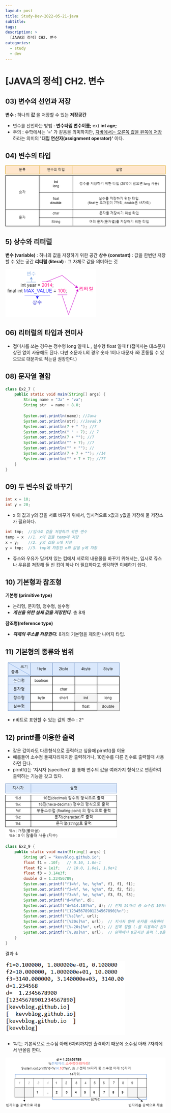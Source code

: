 ```yaml
---
layout: post
title: Study-Dev-2022-05-21-java
subtitle:
tags:
description: >
  [JAVA의 정석] CH2. 변수
categories:
  - study
  - dev
---
```


# [JAVA의 정석] CH2. 변수 

## 03) 변수의 선언과 저장

__변수__ : 하나의 __값__ 을 저장할 수 있는 __저장공간__ <br>

- 변수를 선언하는 방법 : __변수타입 변수이름;__ ex) __int age;__
- 주의 : 수학에서는 '=' 가 같음을 의미하지만, <u> 자바에서는 오른쪽 값을 왼쪽에 저장 </u> 하라는 의미의 __'대입 연산자(assignment operator)'__ 이다. <br>

## 04) 변수의 타입

![](../../../assets/img/study/dev/Study-Dev-2022-05-21-java/1.png)

## 5) 상수와 리터럴

__변수 (variable)__ : 하나의 값을 저장하기 위한 공간
__상수 (constant)__ : 값을 한번만 저장할 수 있는 공간
__리터럴 (literal)__ : 그 자체로 값을 의미하는 것

![](../../../assets/img/study/dev/Study-Dev-2022-05-21-java/2.png)

## 06) 리터럴의 타입과 전미사

- 접미사를 쓰는 경우는 정수형 long 일때 L , 실수형 float 일때 f (접미사는 대소문자 상관 없이 사용해도 된다. 다만 소문자 L의 경우 숫자 1이나 대문자 i와 혼동될 수 있으므로 대문자로 적는걸 권장한다.)

## 08) 문자열 결합

```java
class Ex2_7 {
	public static void main(String[] args) {
		String name = "Ja" + "va";
		String str  = name + 8.0;

		System.out.println(name); //Java
		System.out.println(str); //Java8.0
		System.out.println(7 + " "); //7
		System.out.println(" " + 7); // 7
		System.out.println(7 + ""); //7
		System.out.println("" + 7); //7
		System.out.println("" + ""); //  
		System.out.println(7 + 7 + ""); //14
		System.out.println("" + 7 + 7); //77
	}
}
```

## 09) 두 변수의 값 바꾸기

```java
int x = 10;
int y = 20;
```

- x 의 값과 y의 값을 서로 바꾸기 위해서, 임시적으로 x값과 y값을 저장해 둘 저장소가 필요하다. <br>

```java
int tmp;  //임시로 값을 저장하기 위한 변수 
temp = x  //1. x의 값을 temp에 저장
x = y;    //2. y의 값을 x에 저장 
y = tmp;  //3. tmp에 저장된 x의 값을 y에 저장 
```

- 쥬스와 우유가 담겨져 있는 컵에서 서로의 내용물을 바꾸기 위해서는, 임시로 쥬스나 우유를 저장해 둘 빈 컵이 하나 더 필요하다고 생각하면 이해하기 쉽다.

## 10) 기본형과 참조형

__기본형 (primitive type)__

- 논리형, 문자형, 정수형, 실수형
- ___계산을 위한 실제 값을 저장한다.___ 총 8개

__참조형(reference type)__

- ___객체의 주소를 저장한다.___ 8개의 기본형을 제외한 나머지 타입.

## 11) 기본형의 종류와 범위

![](../../../assets/img/study/dev/Study-Dev-2022-05-21-java/3.png)

- n비트로 표현할 수 있는 값의 갯수 : 2ⁿ

## 12) printf를 이용한 출력

- 같은 값이라도 다른형식으로 출력하고 싶을때 pirntf()를 이용
- 예를들어 소수점 둘째자리까지만 출력하거나, 10진수를 다른 진수로 출력할때 사용하면 된다.
- pirntf()는 '지시자 (specifier)' 를 통해 변수의 값을 여러가지 형식으로 변환하여 출력하는 기능을 갖고 있다.

![](../../../assets/img/study/dev/Study-Dev-2022-05-21-java/4.png)


```java
class Ex2_9 {
	public static void main(String[] args) {
		String url = "kevvblog.github.io";
		float f1 = .10f;   // 0.10, 1.0e-1
		float f2 = 1e1f;   // 10.0, 1.0e1, 1.0e+1
		float f3 = 3.14e3f;
		double d = 1.23456789;
		System.out.printf("f1=%f, %e, %g%n", f1, f1, f1); 
		System.out.printf("f2=%f, %e, %g%n", f2, f2, f2); 
		System.out.printf("f3=%f, %e, %g%n", f3, f3, f3);
		System.out.printf("d=%f%n", d);
		System.out.printf("d=%14.10f%n", d); // 전체 14자리 중 소수점 10자리
		System.out.printf("[12345678901234567890]%n");
		System.out.printf("[%s]%n", url);
		System.out.printf("[%20s]%n", url);	 // 지시자 앞에 숫자를 사용하여 출력할 자릿수를 설정
		System.out.printf("[%-20s]%n", url); // 왼쪽 정렬 (-를 이용하여 왼쪽 정렬)
		System.out.printf("[%.8s]%n", url);  // 왼쪽에서 8글자만 출력 (.8을 이용하여 부분출력)
	}
}
```

결과 ↓

![](../../../assets/img/study/dev/Study-Dev-2022-05-21-java/5.png)

- %f는 기본적으로 소수점 아래 6자리까지만 출력하기 때문에 소수점 아래 7자리에서 반올림 한다.

![](../../../assets/img/study/dev/Study-Dev-2022-05-21-java/6.png)





